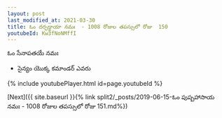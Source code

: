 ```yaml
---
layout: post
last_modified_at: 2021-03-30
title: ఓం దర్పడ్డాయా నమః  - 1008 రోజుల తపస్సులో రోజు  150
youtubeId: Kw3fNoNMffI
---
```

 
 
 ఓం సేనాపతయే నమః  
 
 -  సైన్యం యొక్క కమాండర్ ఎవరు 
 
  
 
  
 
 
 
 
 
 


{% include youtubePlayer.html id=page.youtubeId %}
 
[Next]({{ site.baseurl }}{% link  split2/_posts/2019-06-15-ఓం పుష్పహాసాయ నమః  - 1008 రోజుల తపస్సులో రోజు  151.md%})
 
